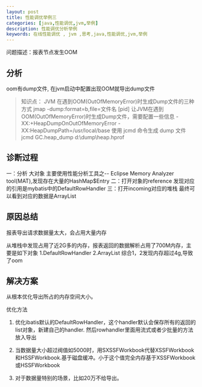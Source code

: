 ```yaml
---
layout: post
title: 性能调优举例三
categories: [java,性能调优,jvm,举例]
description: 性能调优分析举例
keywords: 在线性能调优 , jvm ,思考,java,性能调优,jvm,举例
---
```


问题描述：报表节点发生OOM

## 分析

oom有dump文件, 在jvm启动中配置出现OOM就导出dump文件

> 知识点：
> JVM 在遇到OOM(OutOfMemoryError)时生成Dump文件的三种方式
> jmap -dump:format=b,file=文件名 [pid]
> 让JVM在遇到OOM(OutOfMemoryError)时生成Dump文件，需要配置一些信息 -XX:+HeapDumpOnOutOfMemoryError -XX:HeapDumpPath=/usr/local/base
> 使用 jcmd 命令生成 dump 文件 jcmd <pid> GC.heap_dump d:\dump\heap.hprof

## 诊断过程

一：分析 大对象 
主要使用性能分析工具之-- Eclipse Memory Analyzer tool(MAT),发现存在大量的HashMap$Entry
二：打开对象的reference
发现对应的引用是mybatis中的DefaultRowHandler 
三：打开incoming对应的堆栈
最终可以看到对应的数据是ArrayList

## 原因总结

报表导出请求数据量太大，会占用大量内存

从堆栈中发现占用了近2G多的内存，报表返回的数据解析占用了700M内存，主要是如下对象
1.DefaultRowHandler
2.ArrayList 
综合1，2发现内存超过4g,导致了oom

## 解决方案

从根本优化导出所占的内存空间大小。

优化方法
1. 优化ibatis默认的DefaultRowHandler，这个handler默认会保存所有的返回的list对象，新建自己的handler. 然后rowhandler里面用流式或者少批量的方法放入导出
2. 当数据量大小超过阀值如5000时，用SXSSFWorkbook代替XSSFWorkbook和HSSFWorkbook.基于磁盘缓冲。小于这个值完全内存基于XSSFWorkbook或HSSFWorkbook

3. 对于数据量特别的场景，比如20万不给导出。